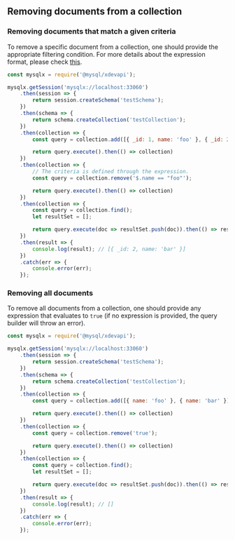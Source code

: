 ## Removing documents from a collection

### Removing documents that match a given criteria

To remove a specific document from a collection, one should provide the appropriate filtering condition. For more details about the expression format, please check [this](https://dev.mysql.com/doc/x-devapi-userguide/en/crud-ebnf-other-definitions.html#crud-ebnf-searchconditionstr).

```js
const mysqlx = require('@mysql/xdevapi');

mysqlx.getSession('mysqlx://localhost:33060')
    .then(session => {
        return session.createSchema('testSchema');
    })
    .then(schema => {
        return schema.createCollection('testCollection');
    })
    .then(collection => {
        const query = collection.add([{ _id: 1, name: 'foo' }, { _id: 2, name: 'bar' }])

        return query.execute().then(() => collection)
    })
    .then(collection => {
        // The criteria is defined through the expression.
        const query = collection.remove('$.name == "foo"');

        return query.execute().then(() => collection)
    })
    .then(collection => {
        const query = collection.find();
        let resultSet = [];

        return query.execute(doc => resultSet.push(doc)).then(() => resultSet)
    })
    .then(result => {
        console.log(result); // [{ _id: 2, name: 'bar' }]
    })
    .catch(err => {
        console.error(err);
    });
```

### Removing all documents

To remove all documents from a collection, one should provide any expression that evaluates to `true` (if no expression is provided, the query builder will throw an error).

```js
const mysqlx = require('@mysql/xdevapi');

mysqlx.getSession('mysqlx://localhost:33060')
    .then(session => {
        return session.createSchema('testSchema');
    })
    .then(schema => {
        return schema.createCollection('testCollection');
    })
    .then(collection => {
        const query = collection.add([{ name: 'foo' }, { name: 'bar' }])

        return query.execute().then(() => collection)
    })
    .then(collection => {
        const query = collection.remove('true');

        return query.execute().then(() => collection)
    })
    .then(collection => {
        const query = collection.find();
        let resultSet = [];

        return query.execute(doc => resultSet.push(doc)).then(() => resultSet)
    })
    .then(result => {
        console.log(result); // []
    })
    .catch(err => {
        console.error(err);
    });
```
